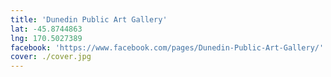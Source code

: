 ```yaml
---
title: 'Dunedin Public Art Gallery'
lat: -45.8744863
lng: 170.5027389
facebook: 'https://www.facebook.com/pages/Dunedin-Public-Art-Gallery/'
cover: ./cover.jpg
---
```

